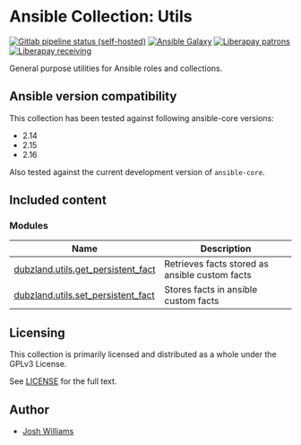 # Ansible Collection: Utils

[![Gitlab pipeline status (self-hosted)](https://git.dubzland.com/dubzland/ansible-collection-utils/badges/main/pipeline.svg)](https://git.dubzland.com/dubzland/ansible-collection-utils/pipelines?scope=all&page=1&ref=main)
[![Ansible Galaxy](https://img.shields.io/badge/dynamic/json?style=flat&label=galaxy&prefix=v&url=https://galaxy.ansible.com/api/v3/collections/dubzland/utils/&query=highest_version.version)](https://galaxy.ansible.com/ui/repo/published/dubzland/utils/)
[![Liberapay patrons](https://img.shields.io/liberapay/patrons/jdubz)](https://liberapay.com/jdubz/donate)
[![Liberapay receiving](https://img.shields.io/liberapay/receives/jdubz)](https://liberapay.com/jdubz/donate)

General purpose utilities for Ansible roles and collections.

## Ansible version compatibility

This collection has been tested against following ansible-core versions:

- 2.14
- 2.15
- 2.16

Also tested against the current development version of `ansible-core`.

## Included content

### Modules

| Name                                                                      | Description                                    |
| ------------------------------------------------------------------------- | ---------------------------------------------- |
| [dubzland.utils.get_persistent_fact][get_persistent_fact]               | Retrieves facts stored as ansible custom facts |
| [dubzland.utils.set_persistent_fact][set_persistent_fact]               | Stores facts in ansible custom facts           |

## Licensing

This collection is primarily licensed and distributed as a whole under the GPLv3 License.

See [LICENSE](https://git.dubzland.com/dubzland/ansible-collection-utils/blob/main/LICENSE) for the full text.

## Author

- [Josh Williams](https://dubzland.com)

[get_persistent_fact]: https://docs.dubzland.io/ansible-collections/collections/dubzland/utils/get_persistent_fact_module.html
[set_persistent_fact]: https://docs.dubzland.io/ansible-collections/collections/dubzland/utils/set_persistent_fact_module.html
